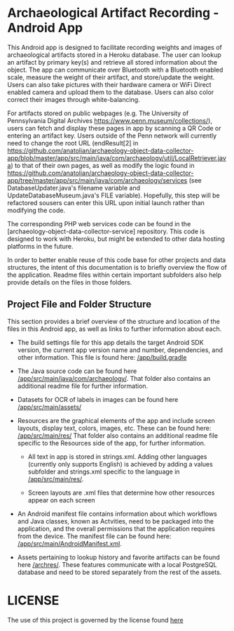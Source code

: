 # Archaeological Artifact Recording - Android App

This Android app is designed to facilitate recording weights and images of archaeological artifacts stored in a Heroku database. The user can lookup an artifact by primary key(s)
and retrieve all stored information about the object. The app can communicate over Bluetooth with a Bluetooth enabled scale, measure the weight of their artifact, and store/update
the weight. Users can also take pictures with their hardware camera or WiFi Direct enabled camera and upload them to the database. Users can also color correct their images through
white-balancing.

For artifacts stored on public webpages (e.g. The University of Pennsylvania Digital Archives https://www.penn.museum/collections/), users can fetch and display these pages in app by
scanning a QR Code or entering an artifact key. Users outside of the Penn network will currently need to change the root URL (endResult[2] in https://github.com/anatolian/archaeology-object-data-collector-app/blob/master/app/src/main/java/com/archaeology/util/LocalRetriever.java) to that of their own pages, as well as modify the logic found in
https://github.com/anatolian/archaeology-object-data-collector-app/tree/master/app/src/main/java/com/archaeology/services (see DatabaseUpdater.java's filename variable and UpdateDatabaseMuseum.java's FILE variable). Hopefully, this step will be refactored sousers can enter this URL upon initial launch rather than modifying the code.

The corresponding PHP web services code can be found in the [archaeology-object-data-collector-service] repository. This code is designed to work with Heroku, but might be extended
to other data hosting platforms in the future.

In order to better enable reuse of this code base for other projects and data structures, the intent of this documentation is to briefly overview the flow of the application. Readme files within certain important subfolders also help provide details on the files in those folders.

## Project File and Folder Structure
This section provides a brief overview of the structure and location of the files in this Android app, as well as links to further information about each.

- The build settings file for this app details the target Android SDK version, the current app version name and number, dependencies, and other information.  This file is found here: [/app/build.gradle](https://github.com/anatolian/archaeology-object-data-collector-app/blob/master/app/build.gradle)

- The Java source code can be found here [/app/src/main/java/com/archaeology/](https://github.com/anatolian/archaeology-object-data-collector-app/tree/master/app/src/main/java/com/archaeology). That folder also contains an additional readme file for further information.

- Datasets for OCR of labels in images can be found here [/app/src/main/assets/](https://github.com/anatolian/archaeology-object-data-collector-app/tree/master/app/src/main/assets)

- Resources are the graphical elements of the app and include screen layouts, display text, colors, images, etc.  These can be found here: [/app/src/main/res/](https://github.com/anatolian/archaeology-object-data-collector-app/tree/master/app/src/main/res) That folder also contains an additional readme file specific to the Resources side of the app, for further information.

  - All text in app is stored in strings.xml. Adding other languages (currently only supports English) is achieved by adding a values subfolder and strings.xml specific to the
  language in [/app/src/main/res/](https://github.com/anatolian/archaeology-object-data-collector-app/tree/master/app/src/main/res).
  
  - Screen layouts are .xml files that determine how other resources appear on each screen
    
- An Android manifest file contains information about which workflows and Java classes, known as Actvities, need to be packaged into the application, and the overall permissions that the application requires from the device. The manifest file can be found here: [/app/src/main/AndroidManifest.xml](https://github.com/anatolian/archaeology-object-data-collector-app/blob/master/app/src/main/AndroidManifest.xml).

- Assets pertaining to lookup history and favorite artifacts can be found here [/archres/](https://github.com/anatolian/archaeology-object-data-collector-app/tree/master/archres).
These features communicate with a local PostgreSQL database and need to be stored separately from the rest of the assets.

# LICENSE

The use of this project is governed by the license found [here](https://github.com/anatolian/archaeology-object-data-collector-app/blob/master/LICENSE)